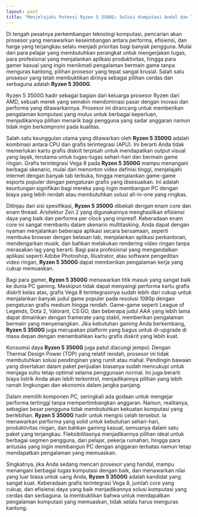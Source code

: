 ```yaml
---
layout: post
title: "Menjelajahi Potensi Ryzen 5 3500G: Solusi Komputasi Andal dan Terjangkau"
---
```


Di tengah pesatnya perkembangan teknologi komputasi, pencarian akan prosesor yang menawarkan keseimbangan antara performa, efisiensi, dan harga yang terjangkau selalu menjadi prioritas bagi banyak pengguna. Mulai dari para pelajar yang membutuhkan perangkat untuk mengerjakan tugas, para profesional yang menjalankan aplikasi produktivitas, hingga para gamer kasual yang ingin menikmati pengalaman bermain game tanpa menguras kantong, pilihan prosesor yang tepat sangat krusial. Salah satu prosesor yang telah membuktikan dirinya sebagai pilihan cerdas dan serbaguna adalah **Ryzen 5 3500G**.

Ryzen 5 3500G hadir sebagai bagian dari keluarga prosesor Ryzen dari AMD, sebuah merek yang semakin mendominasi pasar dengan inovasi dan performa yang ditawarkannya. Prosesor ini dirancang untuk memberikan pengalaman komputasi yang mulus untuk berbagai keperluan, menjadikannya pilihan menarik bagi pengguna yang sadar anggaran namun tidak ingin berkompromi pada kualitas.

Salah satu keunggulan utama yang ditawarkan oleh **Ryzen 5 3500G** adalah kombinasi antara CPU dan grafis terintegrasi (APU). Ini berarti Anda tidak memerlukan kartu grafis diskrit terpisah untuk mendapatkan output visual yang layak, terutama untuk tugas-tugas sehari-hari dan bermain game ringan. Grafis terintegrasi Vega 8 pada **Ryzen 5 3500G** mampu menangani berbagai skenario, mulai dari menonton video definisi tinggi, menjelajahi internet dengan banyak tab terbuka, hingga menjalankan game-game esports populer dengan pengaturan grafis yang disesuaikan. Ini adalah keuntungan signifikan bagi mereka yang ingin membangun PC dengan biaya yang lebih rendah atau membutuhkan solusi all-in-one yang ringkas.

Ditinjau dari sisi spesifikasi, **Ryzen 5 3500G** dibekali dengan enam core dan enam thread. Arsitektur Zen 2 yang digunakannya menghasilkan efisiensi daya yang baik dan performa per clock yang impresif. Keberadaan enam core ini sangat membantu dalam skenario multitasking. Anda dapat dengan nyaman menjalankan beberapa aplikasi secara bersamaan, seperti membuka browser dengan belasan tab, menjalankan aplikasi perkantoran, mendengarkan musik, dan bahkan melakukan rendering video ringan tanpa merasakan lag yang berarti. Bagi para profesional yang mengandalkan aplikasi seperti Adobe Photoshop, Illustrator, atau software pengeditan video ringan, **Ryzen 5 3500G** dapat memberikan pengalaman kerja yang cukup memuaskan.

Bagi para gamer, **Ryzen 5 3500G** menawarkan titik masuk yang sangat baik ke dunia PC gaming. Meskipun tidak dapat menyaingi performa kartu grafis diskrit kelas atas, grafis Vega 8 terintegrasinya sudah lebih dari cukup untuk menjalankan banyak judul game populer pada resolusi 1080p dengan pengaturan grafis medium hingga rendah. Game-game seperti League of Legends, Dota 2, Valorant, CS:GO, dan beberapa judul AAA yang lebih lama dapat dimainkan dengan framerate yang stabil, memberikan pengalaman bermain yang menyenangkan. Jika kebutuhan gaming Anda berkembang, **Ryzen 5 3500G** juga merupakan platform yang bagus untuk di-upgrade di masa depan dengan menambahkan kartu grafis diskrit yang lebih kuat.

Konsumsi daya **Ryzen 5 3500G** juga patut diacungi jempol. Dengan Thermal Design Power (TDP) yang relatif rendah, prosesor ini tidak membutuhkan solusi pendinginan yang rumit atau mahal. Pendingin bawaan yang disertakan dalam paket penjualan biasanya sudah mencukupi untuk menjaga suhu tetap optimal selama penggunaan normal. Ini juga berarti biaya listrik Anda akan lebih terkontrol, menjadikannya pilihan yang lebih ramah lingkungan dan ekonomis dalam jangka panjang.

Dalam memilih komponen PC, seringkali ada godaan untuk mengejar performa tertinggi tanpa mempertimbangkan anggaran. Namun, realitanya, sebagian besar pengguna tidak membutuhkan kekuatan komputasi yang berlebihan. **Ryzen 5 3500G** hadir untuk mengisi celah tersebut. Ia menawarkan performa yang solid untuk kebutuhan sehari-hari, produktivitas ringan, dan bahkan gaming kasual, semuanya dalam satu paket yang terjangkau. Fleksibilitasnya menjadikannya pilihan ideal untuk berbagai segmen pengguna, dari pelajar, pekerja rumahan, hingga para antusias yang ingin membangun PC dengan anggaran terbatas namun tetap mendapatkan pengalaman yang memuaskan.

Singkatnya, jika Anda sedang mencari prosesor yang handal, mampu menangani berbagai tugas komputasi dengan baik, dan menawarkan nilai yang luar biasa untuk uang Anda, **Ryzen 5 3500G** adalah kandidat yang sangat kuat. Keberadaan grafis terintegrasi Vega 8, jumlah core yang cukup, dan efisiensi daya yang baik menjadikannya solusi komputasi yang cerdas dan serbaguna. Ia membuktikan bahwa untuk mendapatkan pengalaman komputasi yang memuaskan, tidak selalu harus menguras kantong.
